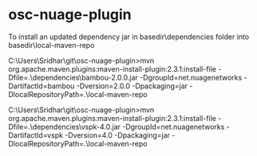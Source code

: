 # osc-nuage-plugin
To install an updated dependency jar in basedir\dependencies folder into basedir\local-maven-repo

C:\Users\Sridhar\git\osc-nuage-plugin>mvn org.apache.maven.plugins:maven-install-plugin:2.3.1:install-file -Dfile=.\dependencies\bambou-2.0.0.jar -DgroupId=net.nuagenetworks -DartifactId=bambou -Dversion=2.0.0 -Dpackaging=jar   -DlocalRepositoryPath=.\local-maven-repo

C:\Users\Sridhar\git\osc-nuage-plugin>mvn org.apache.maven.plugins:maven-install-plugin:2.3.1:install-file -Dfile=.\dependencies\vspk-4.0.jar -DgroupId=net.nuagenetworks -DartifactId=vspk -Dversion=4.0 -Dpackaging=jar   -DlocalRepositoryPath=.\local-maven-repo
